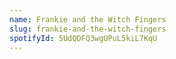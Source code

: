 ```yaml
---
name: Frankie and the Witch Fingers
slug: frankie-and-the-witch-fingers
spotifyId: 5UdQDFQ3wgUPuL5kiL7KqU
---
```

